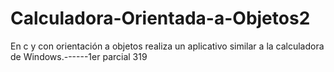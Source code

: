 # Calculadora-Orientada-a-Objetos2
En c y con orientación a objetos realiza un aplicativo similar a la calculadora de Windows.------1er parcial 319
